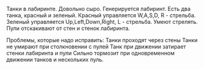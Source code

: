 Танки в лабиринте. 
Довольно сыро. 
Генерируется лабиринт.
Есть два танка, красный и зеленый. 
Красный управляется W,A,S,D, R - стрельба. 
Зеленый управляется Up,Left,Down,Right, L - стрельба.
Умеют стрелять.
Пули отскакивают от стен и стенок лабиринта.

Проблемы, которые надо исправить: 
  Танки проходят через стены
  Танки не умирают при столкновении с пулей
  Танк при движении затирает стенки лабиринта и пули
  Сильно тормозит при одновременном движении танков и нескольких пуль.
